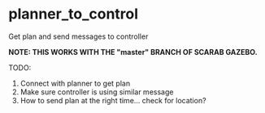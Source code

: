 # planner_to_control
Get plan and send messages to controller

**NOTE: THIS WORKS WITH THE "master" BRANCH OF SCARAB GAZEBO.**

TODO:
1) Connect with planner to get plan
2) Make sure controller is using similar message 
3) How to send plan at the right time... check for location? 

